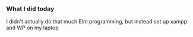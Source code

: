 ### What I did today

I didn't actually do that much Elm programming, but instead set up xampp and WP on my laptop
